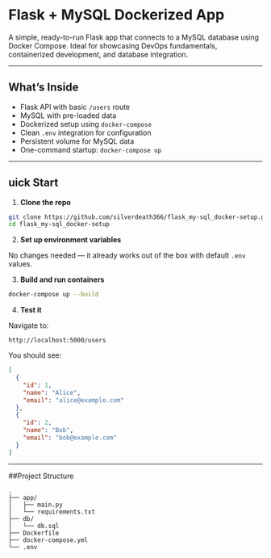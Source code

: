 # Flask + MySQL Dockerized App

A simple, ready-to-run Flask app that connects to a MySQL database using Docker Compose. Ideal for showcasing DevOps fundamentals, containerized development, and database integration.

---

##  What’s Inside

-  Flask API with basic `/users` route
-  MySQL with pre-loaded data
-  Dockerized setup using `docker-compose`
-  Clean `.env` integration for configuration
-  Persistent volume for MySQL data
-  One-command startup: `docker-compose up`

---

## uick Start

1. **Clone the repo**

```bash
git clone https://github.com/silverdeath366/flask_my-sql_docker-setup.git
cd flask_my-sql_docker-setup
```

2. **Set up environment variables**

No changes needed — it already works out of the box with default `.env` values.

3. **Build and run containers**

```bash
docker-compose up --build
```

4. **Test it**

Navigate to:

```
http://localhost:5000/users
```

You should see:

```json
[
  {
    "id": 1,
    "name": "Alice",
    "email": "alice@example.com"
  },
  {
    "id": 2,
    "name": "Bob",
    "email": "bob@example.com"
  }
]
```

---

##Project Structure

```
.
├── app/
│   ├── main.py
│   └── requirements.txt
├── db/
│   └── db.sql
├── Dockerfile
├── docker-compose.yml
└── .env
```
